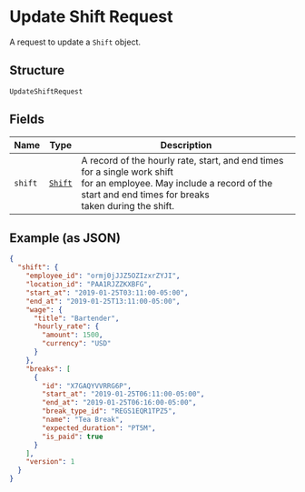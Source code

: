
# Update Shift Request

A request to update a `Shift` object.

## Structure

`UpdateShiftRequest`

## Fields

| Name | Type | Description |
|  --- | --- | --- |
| `shift` | [`Shift`](/doc/models/shift.md) | A record of the hourly rate, start, and end times for a single work shift<br>for an employee. May include a record of the start and end times for breaks<br>taken during the shift. |

## Example (as JSON)

```json
{
  "shift": {
    "employee_id": "ormj0jJJZ5OZIzxrZYJI",
    "location_id": "PAA1RJZZKXBFG",
    "start_at": "2019-01-25T03:11:00-05:00",
    "end_at": "2019-01-25T13:11:00-05:00",
    "wage": {
      "title": "Bartender",
      "hourly_rate": {
        "amount": 1500,
        "currency": "USD"
      }
    },
    "breaks": [
      {
        "id": "X7GAQYVVRRG6P",
        "start_at": "2019-01-25T06:11:00-05:00",
        "end_at": "2019-01-25T06:16:00-05:00",
        "break_type_id": "REGS1EQR1TPZ5",
        "name": "Tea Break",
        "expected_duration": "PT5M",
        "is_paid": true
      }
    ],
    "version": 1
  }
}
```

